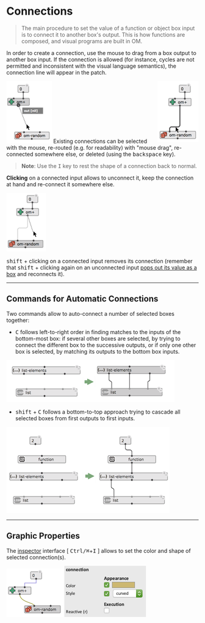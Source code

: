# Connections

> The main procedure to set the value of a function or object box input is to connect it to another box's output.
This is how functions are composed, and visual programs are built in OM.

In order to create a connection, use the mouse to drag from a box output to another box input.
If the connection is allowed (for instance, cycles are not permitted and inconsistent with the visual language semantics), the connection line will appear in the patch.

<img src="./images/connection.png"> 

<img src="./images/connection-drag.png" align="right"> 
Existing connections can be selected with the mouse, re-routed (e.g. for readability) with "mouse drag", re-connected somewhere else, or deleted (using the <kbd>backspace</kbd> key).


> **Note**: Use the <kbd>I</kbd> key to rest the shape of a connection back to normal.

**Clicking** on a connected input allows to unconnect it, keep the connection at hand and re-connect it somewhere else.

<img src="./images/connection-change.png"> 

<kbd>shift</kbd> + clicking on a connected input removes its connection (remember that <kbd>shift</kbd> + clicking again on an unconnected input [pops out its value as a box](box-inputs) and reconnects it).

------
## Commands for Automatic Connections

Two commands allow to auto-connect a number of selected boxes together:

- <kbd>C</kbd> follows left-to-right order in finding matches to the inputs of the bottom-most box: if several other boxes are selected, by trying to connect the different box to the successive outputs, or if only one other box is selected, by matching its outputs to the bottom box inputs.

<img src="./images/connect-auto-h.png"> 

- <kbd>shift</kbd> + <kbd>C</kbd> follows a bottom-to-top approach trying to cascade all selected boxes from first outputs to first inputs.

<img src="./images/connect-auto-v.png"> 

------
## Graphic Properties

The [inspector](inspector) interface [ <kbd>Ctrl/⌘</kbd>+<kbd>I</kbd> ] allows to set the color and shape of selected connection(s). 

<img src="./images/connection-colors.png"> 
<img src="./images/connection-inspector.png"> 